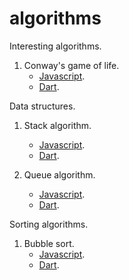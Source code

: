 # algorithms

Interesting algorithms.

1. Conway's game of life.
    * [Javascript](https://github.com/rizwanpasha/algorithms/blob/master/interesting_algorithms/game_of_life/js/game_of_life.js).
    * [Dart](https://github.com/rizwanpasha/algorithms/blob/master/interesting_algorithms/game_of_life/dart/game_of_life.dart).

Data structures.

1. Stack algorithm.
    * [Javascript](https://github.com/rizwanpasha/algorithms/blob/master/data_structures/stack/js/stack.js).
    * [Dart](https://github.com/rizwanpasha/algorithms/blob/master/data_structures/stack/dart/stack.dart).

2. Queue algorithm.
    * [Javascript](https://github.com/rizwanpasha/algorithms/blob/master/data_structures/queue/js/queue.js).
    * [Dart](https://github.com/rizwanpasha/algorithms/blob/master/data_structures/queue/dart/queue.dart).

Sorting algorithms.

1. Bubble sort.
    * [Javascript](https://github.com/rizwanpasha/algorithms/blob/master/sorting_algorithms/bubble_sort/js/bubble_sort.js).
    * [Dart](https://github.com/rizwanpasha/algorithms/blob/master/sorting_algorithms/bubble_sort/dart/bubble_sort.dart).

